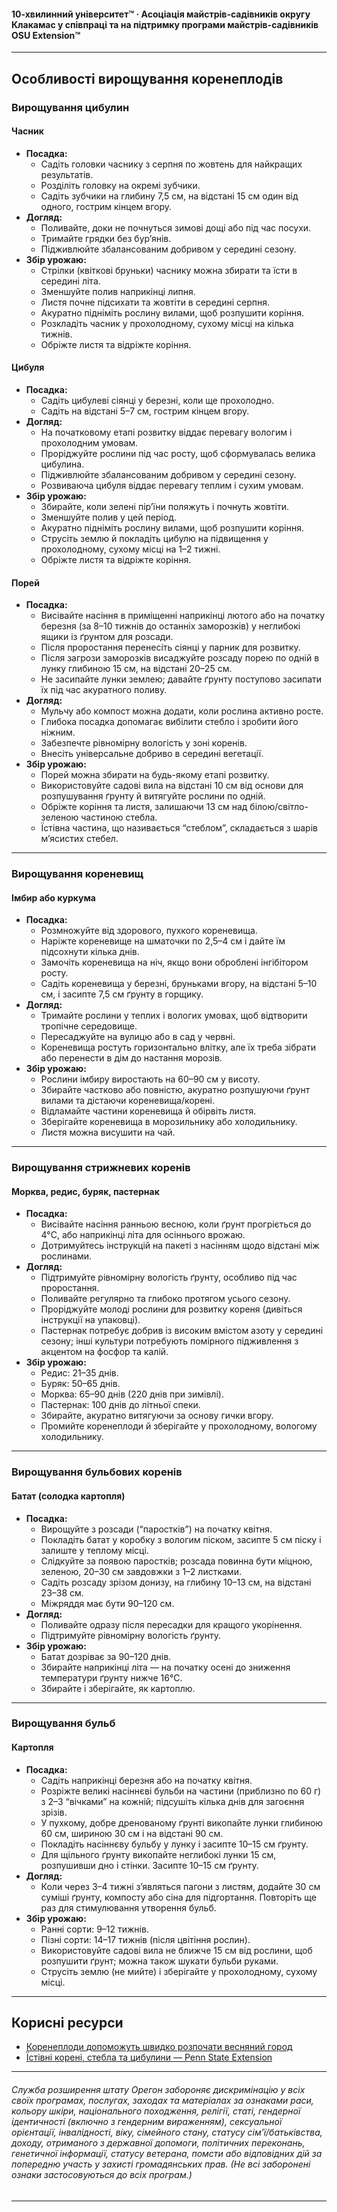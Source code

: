 #### 10-хвилинний університет™ · Асоціація майстрів-садівників округу Клакамас у співпраці та на підтримку програми майстрів-садівників OSU Extension™

---

## Особливості вирощування коренеплодів

### Вирощування цибулин

#### Часник

- **Посадка:**
  - Садіть головки часнику з серпня по жовтень для найкращих результатів.
  - Розділіть головку на окремі зубчики.
  - Садіть зубчики на глибину 7,5 см, на відстані 15 см один від одного, гострим кінцем вгору.
- **Догляд:**
  - Поливайте, доки не почнуться зимові дощі або під час посухи.
  - Тримайте грядки без бур’янів.
  - Підживлюйте збалансованим добривом у середині сезону.
- **Збір урожаю:**
  - Стрілки (квіткові бруньки) часнику можна збирати та їсти в середині літа.
  - Зменшуйте полив наприкінці липня.
  - Листя почне підсихати та жовтіти в середині серпня.
  - Акуратно підніміть рослину вилами, щоб розпушити коріння.
  - Розкладіть часник у прохолодному, сухому місці на кілька тижнів.
  - Обріжте листя та відріжте коріння.

#### Цибуля

- **Посадка:**
  - Садіть цибулеві сіянці у березні, коли ще прохолодно.
  - Садіть на відстані 5–7 см, гострим кінцем вгору.
- **Догляд:**
  - На початковому етапі розвитку віддає перевагу вологим і прохолодним умовам.
  - Проріджуйте рослини під час росту, щоб сформувалась велика цибулина.
  - Підживлюйте збалансованим добривом у середині сезону.
  - Розвиваюча цибуля віддає перевагу теплим і сухим умовам.
- **Збір урожаю:**
  - Збирайте, коли зелені пір’їни поляжуть і почнуть жовтіти.
  - Зменшуйте полив у цей період.
  - Акуратно підніміть рослину вилами, щоб розпушити коріння.
  - Струсіть землю й покладіть цибулю на підвищення у прохолодному, сухому місці на 1–2 тижні.
  - Обріжте листя та відріжте коріння.

#### Порей

- **Посадка:**
  - Висівайте насіння в приміщенні наприкінці лютого або на початку березня (за 8–10 тижнів до останніх заморозків) у неглибокі ящики із ґрунтом для розсади.
  - Після проростання перенесіть сіянці у парник для розвитку.
  - Після загрози заморозків висаджуйте розсаду порею по одній в лунку глибиною 15 см, на відстані 20–25 см.
  - Не засипайте лунки землею; давайте ґрунту поступово засипати їх під час акуратного поливу.
- **Догляд:**
  - Мульчу або компост можна додати, коли рослина активно росте.
  - Глибока посадка допомагає вибілити стебло і зробити його ніжним.
  - Забезпечте рівномірну вологість у зоні коренів.
  - Внесіть універсальне добриво в середині вегетації.
- **Збір урожаю:**
  - Порей можна збирати на будь-якому етапі розвитку.
  - Використовуйте садові вила на відстані 10 см від основи для розпушування ґрунту й витягуйте рослини по одній.
  - Обріжте коріння та листя, залишаючи 13 см над білою/світло-зеленою частиною стебла.
  - Їстівна частина, що називається “стеблом”, складається з шарів м’ясистих стебел.

---

### Вирощування кореневищ

#### Імбир або куркума

- **Посадка:**
  - Розмножуйте від здорового, пухкого кореневища.
  - Наріжте кореневище на шматочки по 2,5–4 см і дайте їм підсохнути кілька днів.
  - Замочіть кореневища на ніч, якщо вони оброблені інгібітором росту.
  - Садіть кореневища у березні, бруньками вгору, на відстані 5–10 см, і засипте 7,5 см ґрунту в горщику.
- **Догляд:**
  - Тримайте рослини у теплих і вологих умовах, щоб відтворити тропічне середовище.
  - Пересаджуйте на вулицю або в сад у червні.
  - Кореневища ростуть горизонтально влітку, але їх треба зібрати або перенести в дім до настання морозів.
- **Збір урожаю:**
  - Рослини імбиру виростають на 60–90 см у висоту.
  - Збирайте частково або повністю, акуратно розпушуючи ґрунт вилами та дістаючи кореневища/корені.
  - Відламайте частини кореневища й обірвіть листя.
  - Зберігайте кореневища в морозильнику або холодильнику.
  - Листя можна висушити на чай.

---

### Вирощування стрижневих коренів

#### Морква, редис, буряк, пастернак

- **Посадка:**
  - Висівайте насіння ранньою весною, коли ґрунт прогріється до 4°C, або наприкінці літа для осіннього врожаю.
  - Дотримуйтесь інструкцій на пакеті з насінням щодо відстані між рослинами.
- **Догляд:**
  - Підтримуйте рівномірну вологість ґрунту, особливо під час проростання.
  - Поливайте регулярно та глибоко протягом усього сезону.
  - Проріджуйте молоді рослини для розвитку кореня (дивіться інструкції на упаковці).
  - Пастернак потребує добрив із високим вмістом азоту у середині сезону; інші культури потребують помірного підживлення з акцентом на фосфор та калій.
- **Збір урожаю:**
  - Редис: 21–35 днів.
  - Буряк: 50–65 днів.
  - Морква: 65–90 днів (220 днів при зимівлі).
  - Пастернак: 100 днів до літньої спеки.
  - Збирайте, акуратно витягуючи за основу гички вгору.
  - Промийте коренеплоди й зберігайте у прохолодному, вологому холодильнику.

---

### Вирощування бульбових коренів

#### Батат (солодка картопля)

- **Посадка:**
  - Вирощуйте з розсади (“паростків”) на початку квітня.
  - Покладіть батат у коробку з вологим піском, засипте 5 см піску і залиште у теплому місці.
  - Слідкуйте за появою паростків; розсада повинна бути міцною, зеленою, 20–30 см завдовжки з 1–2 листками.
  - Садіть розсаду зрізом донизу, на глибину 10–13 см, на відстані 23–38 см.
  - Міжряддя має бути 90–120 см.
- **Догляд:**
  - Поливайте одразу після пересадки для кращого укорінення.
  - Підтримуйте рівномірну вологість ґрунту.
- **Збір урожаю:**
  - Батат дозріває за 90–120 днів.
  - Збирайте наприкінці літа — на початку осені до зниження температури ґрунту нижче 16°C.
  - Збирайте і зберігайте, як картоплю.

---

### Вирощування бульб

#### Картопля

- **Посадка:**
  - Садіть наприкінці березня або на початку квітня.
  - Розріжте великі насіннєві бульби на частини (приблизно по 60 г) з 2–3 “вічками” на кожній; підсушіть кілька днів для загоєння зрізів.
  - У пухкому, добре дренованому ґрунті викопайте лунки глибиною 60 см, шириною 30 см і на відстані 90 см.
  - Покладіть насіннєву бульбу у лунку і засипте 10–15 см ґрунту.
  - Для щільного ґрунту викопайте неглибокі лунки 15 см, розпушивши дно і стінки. Засипте 10–15 см ґрунту.
- **Догляд:**
  - Коли через 3–4 тижні з’являться пагони з листям, додайте 30 см суміші ґрунту, компосту або сіна для підгортання. Повторіть ще раз для стимулювання утворення бульб.
- **Збір урожаю:**
  - Ранні сорти: 9–12 тижнів.
  - Пізні сорти: 14–17 тижнів (після цвітіння рослин).
  - Використовуйте садові вила не ближче 15 см від рослини, щоб розпушити ґрунт; можна також шукати бульби руками.
  - Струсіть землю (не мийте) і зберігайте у прохолодному, сухому місці.

---

## Корисні ресурси

- [Коренеплоди допоможуть швидко розпочати весняний город](https://extension.oregonstate.edu/gardening/vegetables/root-crops-can-jump-start-your-spring-garden)
- [Їстівні корені, стебла та цибулини — Penn State Extension](https://extension.psu.edu/edible-roots-stems-and-bulbs)

---

###### Служба розширення штату Орегон забороняє дискримінацію у всіх своїх програмах, послугах, заходах та матеріалах за ознаками раси, кольору шкіри, національного походження, релігії, статі, гендерної ідентичності (включно з гендерним вираженням), сексуальної орієнтації, інвалідності, віку, сімейного стану, статусу сім’ї/батьківства, доходу, отриманого з державної допомоги, політичних переконань, генетичної інформації, статусу ветерана, помсти або відповідних дій за попередню участь у захисті громадянських прав. (Не всі заборонені ознаки застосовуються до всіх програм.)
---